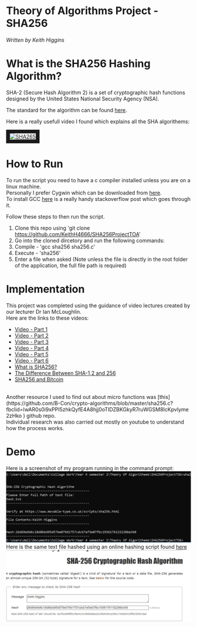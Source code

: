 # Theory of Algorithms Project - SHA256
###### Written by Keith Higgins

# What is the SHA256 Hashing Algorithm? 
SHA-2 (Secure Hash Algorithm 2) is a set of cryptographic hash functions designed by the United States National Security Agency (NSA).

The standard for the algorithm can be found [here](https://nvlpubs.nist.gov/nistpubs/FIPS/NIST.FIPS.180-4.pdf).

Here is a really usefull video I found which explains all the SHA algorithems:

<a href="http://www.youtube.com/watch?feature=player_embedded&v=DMtFhACPnTY
" target="_blank"><img src="http://img.youtube.com/vi/DMtFhACPnTY/0.jpg" 
alt="SHA265" width="240" height="180" border="10" /></a>

# How to Run
To run the script you need to have a c compiler installed unless you are on a linux machine.
 <br /> 
Personally I prefer Cygwin which can be downloaded from [here](https://cygwin.com/install.html).
 <br /> 
To install GCC [here](https://stackoverflow.com/questions/47215330/how-do-i-install-gcc-on-cygwin) is a really handy stackoverflow post which goes through it.

Follow these steps to then run the script.

1. Clone this repo using 'git clone https://github.com/KeithH4666/SHA256ProjectTOA'
2. Go into the cloned dircetory and run the following commands:
3. Compile - 'gcc sha256 sha256.c'
4. Execute - 'sha256'
5. Enter a file when asked (Note unless the file is directly in the root folder of the application, the full file path is required)

# Implementation
This project was completed using the guidance of video lectures created by our lecturer Dr Ian McLoughlin.
</br>
Here are the links to these videos:
* [Video - Part 1](https://web.microsoftstream.com/video/db7c03be-5902-4575-9629-34d176ff1366)
* [Video - Part 2](https://web.microsoftstream.com/video/2a86a2ac-aafb-46e0-a278-a3faa1d13cbf)
* [Video - Part 3](https://web.microsoftstream.com/video/78dc0c8d-a017-48c8-99da-0714866f35cb)
* [Video - Part 4](https://web.microsoftstream.com/video/9daaf80b-9c4c-4fdc-9ef6-159e0e4ccc13)
* [Video - Part 5](https://web.microsoftstream.com/video/200e71ec-1dc1-47a4-9de8-6f58781e3f38) 
* [Video - Part 6](https://web.microsoftstream.com/video/f823809a-d8df-4e12-b243-e1f8ed76b93f)
* [What is SHA256?](https://www.hashgains.com/wiki/s/what-is-sha-256)
* [The Difference Between SHA-1,2 and 256](https://www.thesslstore.com/blog/difference-sha-1-sha-2-sha-256-hash-algorithms)
* [SHA256 and Bitcoin](https://www.mycryptopedia.com/sha-256-related-bitcoin)
</br>
Another resource I used to find out about micro functions was [this](https://github.com/B-Con/crypto-algorithms/blob/master/sha256.c?fbclid=IwAR0s0i9xPPI5zhkQyfE4A8hjj0oTIDZBKGkyR7ruWGSM8IcKpvlyme2zHko
) github repo.
</br>
Individual research was also carried out mostly on youtube to understand how the process works.

# Demo

Here is a screenshot of my program running in the command prompt:
<img src="/Realtime.JPG" alt="Demo"/>
</br>
Here is the same text file hashed using an online hashing script found [here](https://www.movable-type.co.uk/scripts/sha256.html)
<img src="/OnlineHash.JPG" alt="Online"/>

